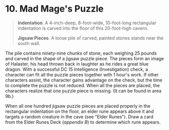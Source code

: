 # 10. Mad Mage's Puzzle

>**Indentation**. A 4-inch-deep, 8-foot-wide, 10-foot-long rectangular indentation is carved into the floor of this 20-foot-high cavern.
>
>**Jigsaw Pieces**. A loose pile of carved, painted stones stands near the south wall.
>

The pile contains ninety-nine chunks of stone, each weighing 25 pounds and carved in the shape of a jigsaw puzzle piece. The pieces form an image of Halaster, his head thrown back in laughter as he rides a great blue dragon. With a successful DC 15 Intelligence (Investigation) check, a character can fit all the puzzle pieces together with 1 hour's work. If other characters assist, the character gains advantage on the check, but the time to complete the puzzle is not reduced. When all the pieces are placed, the characters realize that one puzzle piece is missing. (It can be found in area 9b.)

When all one hundred jigsaw puzzle pieces are placed properly in the rectangular indentation on the floor, an elder rune appears above it and targets a random creature in the cave (see "Elder Runes"). Draw a card from the Elder Runes Deck (*appendix B*) to determine which rune appears.